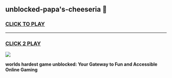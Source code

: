 
## unblocked-papa's-cheeseria 👋
<h3>
<a href="https://premium.freeplayer.one?title=unblocked-papa's-cheeseria&ref=14F">CLICK TO PLAY</a></h3>
<hr>

<h3>
<a href="https://premium.freeplayer.one?title=unblocked-papa's-cheeseria&ref=14F">CLICK 2 PLAY</a>
  
</h3>

<a href="https://premium.freeplayer.one?title=unblocked-papa's-cheeseria&ref=12F/"><img src="https://clearcache.store/games.png"></a>


**worlds hardest game unblocked: Your Gateway to Fun and Accessible Online Gaming**
